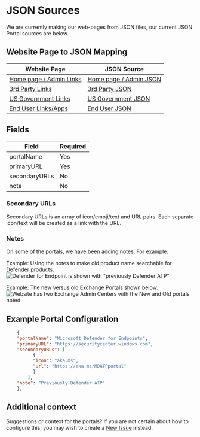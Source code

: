 # JSON Sources #

We are currently making our web-pages from JSON files, our current JSON Portal sources are below.

## Website Page to JSON Mapping ##

| Website Page                                              | JSON Source                                            |
|---------------------------------------------------------- |------------------------------------------------------- |
| [Home page / Admin Links](https://msportals.xyz/)         | [Home page / Admin JSON](./_data/portals/admin.json)   |
| [3rd Party Links](https://msportals.xyz/3rdparty)         | [3rd Party JSON](./_data/portals/thirdparty.json)      |
| [US Government Links](https://msportals.xyz/usgovt)       | [US Government JSON](./_data/portals/us-govt.json)     |
| [End User Links/Apps](https://msportals.xyz/userportals)  | [End User JSON](./_data/portals/user.json)             |

## Fields ##

| Field          | Required  |
|--------------- |---------- |
| portalName     | Yes       |
| primaryURL     | Yes       |
| secondaryURLs  | No        |
| note           | No        |

### Secondary URLs ###

Secondary URLs is an array of icon/emoji/text and URL pairs. Each separate icon/text will be created as a link with the URL.

### Notes ###

On some of the portals, we have been adding notes. For example:

Example: Using the notes to make old product name searchable for Defender products.
![Defender for Endpoint is shown with "previously Defender ATP"](https://i.imgur.com/t8by69w.png)

Example: The new versus old Exchange Portals shown below.  
![Website has two Exchange Admin Centers with the New and Old portals noted](https://i.imgur.com/mjX0gS7.png)

## Example Portal Configuration ##

```json
    {
    "portalName": "Microsoft Defender for Endpoints",
    "primaryURL": "https://securitycenter.windows.com",
    "secondaryURLs": [
          {
          "icon": "aka.ms",
          "url": "https://aka.ms/MDATPportal"
          }
        ],
    "note": "Previously Defender ATP"
    },
```

## Additional context ##

Suggestions or context for the portals? If you are not certain about how to configure this, you may wish to create a [New Issue](https://github.com/adamfowlerit/msportals.xyz/issues/new/choose) instead.
